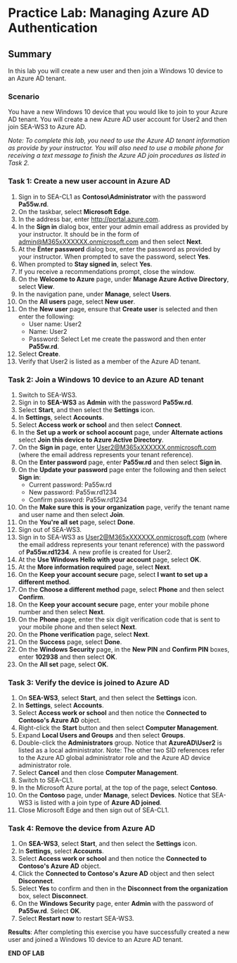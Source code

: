 # Practice Lab: Managing Azure AD Authentication 

## Summary
In this lab you will create a new user and then join a Windows 10 device to an Azure AD tenant.

### Scenario
You have a new Windows 10 device that you would like to join to your Azure AD tenant. You will create a new Azure AD user account for User2 and then join SEA-WS3 to Azure AD. 

*Note: To complete this lab, you need to use the Azure AD tenant information as provide by your instructor. You will also need to use a mobile phone for receiving a text message to finish the Azure AD join procedures as listed in Task 2.* 

### Task 1: Create a new user account in Azure AD
1.  Sign in to SEA-CL1 as **Contoso\\Administrator** with the password **Pa55w.rd**.
2.  On the taskbar, select **Microsoft Edge**.
3.  In the address bar, enter http://portal.azure.com.
4.  In the **Sign in** dialog box, enter your admin email address as provided by your instructor. It should be in the form of admin@M365xXXXXXX.onmicrosoft.com and then select **Next**.
5.  At the **Enter password** dialog box, enter the password as provided by your instructor. When prompted to save the password, select **Yes**. 
6.  When prompted to **Stay signed in**, select **Yes**.
7.  If you receive a recommendations prompt, close the window.
8.  On the **Welcome to Azure** page, under **Manage Azure Active Directory**, select **View**.
9.  In the navigation pane, under **Manage**, select **Users**.
10.  On the **All users** page, select **New user**.
11.  On the **New user** page, ensure that **Create user** is selected and then enter the following:
     - User name: User2 
     - Name: User2
     - Password: Select Let me create the password and then enter **Pa55w.rd**.
12.  Select **Create**.
13.  Verify that User2 is listed as a member of the Azure AD tenant.

### Task 2: Join a Windows 10 device to an Azure AD tenant

1.  Switch to SEA-WS3.
2.  Sign in to **SEA-WS3** as **Admin** with the password **Pa55w.rd**.
3.  Select **Start**, and then select the **Settings** icon.    
4.  In **Settings**, select **Accounts**.
5.  Select **Access work or school** and then select **Connect**.
6.  In the **Set up a work or school account** page, under **Alternate actions** select **Join this device to Azure Active Directory**.
7.  On the **Sign in** page, enter User2@M365xXXXXXX.onmicrosoft.com (where the email address represents your tenant reference).
8.  On the **Enter password** page, enter **Pa55w.rd** and then select **Sign in**.
9.  On the **Update your password** page enter the following and then select **Sign in**:
    - Current password: Pa55w.rd
    - New password: Pa55w.rd1234
    - Confirm password: Pa55w.rd1234
10.  On the **Make sure this is your organization** page, verify the tenant name and user name and then select **Join**.
11.  On the **You're all set** page, select **Done**.
12.  Sign out of SEA-WS3.
13.  Sign in to SEA-WS3 as User2@M365xXXXXXX.onmicrosoft.com (where the email address represents your tenant reference) with the password of **Pa55w.rd1234**. A new profile is created for User2.
14.  At the **Use Windows Hello with your account** page, select **OK**.
15.  At the **More information required** page, select **Next**.
16.  On the **Keep your account secure** page, select **I want to set up a different method**.
17.  On the **Choose a different method** page, select **Phone** and then select **Confirm**.
18.  On the **Keep your account secure** page, enter your mobile phone number and then select **Next**.
19.  On the **Phone** page, enter the six digit verification code that is sent to your mobile phone and then select **Next**.
20.  On the **Phone verification** page, select **Next**.
21.  On the **Success** page, select **Done**.
22.  On the **Windows Security** page, in the **New PIN** and **Confirm PIN** boxes, enter **102938** and then select **OK**.
23.  On the **All set** page, select **OK**.

### Task 3: Verify the device is joined to Azure AD

1.  On **SEA-WS3**, select **Start**, and then select the **Settings** icon.    
2.  In **Settings**, select **Accounts**.
3.  Select **Access work or school** and then notice the **Connected to Contoso's Azure AD** object.
4.  Right-click the **Start** button and then select **Computer Management**.
5.  Expand **Local Users and Groups** and then select **Groups**.  
6.  Double-click the **Administrators** group. Notice that **AzureAD\\User2** is listed as a local administrator. Note: The other two SID references refer to the Azure AD global administrator role and the Azure AD device administrator role. 
7.  Select **Cancel** and then close **Computer Management**.
8.  Switch to SEA-CL1.
9.  In the Microsoft Azure portal, at the top of the page, select **Contoso**.
10.  On the **Contoso** page, under **Manage**, select **Devices**. Notice that SEA-WS3 is listed with a join type of **Azure AD joined**.
11.  Close Microsoft Edge and then sign out of SEA-CL1.

### Task 4: Remove the device from Azure AD
1.  On **SEA-WS3**, select **Start**, and then select the **Settings** icon.    
2.  In **Settings**, select **Accounts**.
3.  Select **Access work or school** and then notice the **Connected to Contoso's Azure AD** object.
4.  Click the **Connected to Contoso's Azure AD** object and then select **Disconnect**.
6.  Select **Yes** to confirm and then in the **Disconnect from the organization** box, select **Disconnect**.
7.  On the **Windows Security** page, enter **Admin** with the password of **Pa55w.rd**. Select **OK**.
8.  Select **Restart now** to restart SEA-WS3.

**Results**: After completing this exercise you have successfully created a new user and joined a Windows 10 device to an Azure AD tenant.

**END OF LAB**
